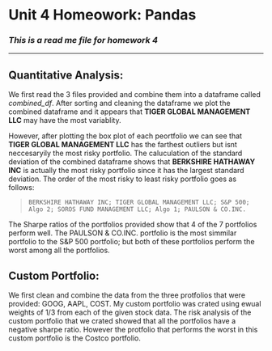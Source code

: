# **Unit 4 Homeowork: Pandas**
### *This is a read me file for homework 4*
---
## Quantitative Analysis:
We first read the 3 files provided and combine them into a dataframe called *combined_df*. After sorting and cleaning the dataframe we plot the combined dataframe and it appears that **TIGER GLOBAL MANAGEMENT LLC** may have the most variablity. 

However, after plotting the box plot of each peortfolio we can see that **TIGER GLOBAL MANAGEMENT LLC** has the farthest outliers but isnt neccesaryily the most risky portfolio. The caluculation of the standard deviation of the combined dataframe shows that **BERKSHIRE HATHAWAY INC** is actually the most risky portfolio since it has the largest standard deviation. The order of the most risky to least risky portfolio goes as follows:

>`BERKSHIRE HATHAWAY INC; TIGER GLOBAL MANAGEMENT LLC; S&P 500;
Algo 2; SOROS FUND MANAGEMENT LLC; Algo 1; PAULSON & CO.INC.`

The Sharpe ratios of the portfolios provided show that 4 of the 7 portfolios perform well. The PAULSON & CO.INC. portfolio is the most simmilar portfolio to the S&P 500 portfolio; but both of these portfolios perform the worst among all the portfolios.

## Custom Portfolio:
We first clean and combine the data from the three protfolios that were provided: GOOG, AAPL, COST. My custom portfolio was crated using ewual weights of 1/3 from each of the given stock data. The risk analysis of the custom portfolio that we crated showed that all the portfolios have a negative sharpe ratio. However the protfolio that performs the worst in this custom portfolio is the Costco portfolio.